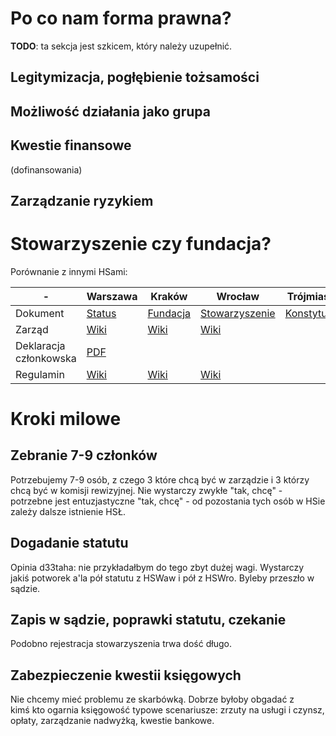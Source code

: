 # Po co nam forma prawna?

**TODO**: ta sekcja jest szkicem, który należy uzupełnić.

## Legitymizacja, pogłębienie tożsamości

## Możliwość działania jako grupa

## Kwestie finansowe

(dofinansowania)

## Zarządzanie ryzykiem

# Stowarzyszenie czy fundacja?

Porównanie z innymi HSami:

<!--

To jest tabelka. Dokumentacja jest tu:

https://github.com/adam-p/markdown-here/wiki/Markdown-Cheatsheet#tables

-->

|-|Warszawa|Kraków|Wrocław|Trójmiasto
|---|---|---|---|---
|Dokument|[Status](https://wiki.hackerspace.pl/_media/hackorg:statut_warszawski_hackerspace-v1.1.pdf)|[Fundacja](https://github.com/HackerspaceKRK/statut/blob/master/statut.tex)|[Stowarzyszenie](https://github.com/HackerspaceWroclaw/Documents/blob/master/Statut%20HSWro.pdf)|[Konstytucja](https://wiki.hs3.pl/dokumenty/konstytucja)
|Zarząd|[Wiki](https://wiki.hackerspace.pl/freemasonry)|[Wiki](https://phabricator.hskrk.pl/w/dokumenty/zarzad/)|[Wiki](https://wiki.hswro.org/ludzie)
|Deklaracja członkowska|[PDF](https://wiki.hackerspace.pl/_media/hswaw-deklaracja-czlonkowska-2016.pdf)
|Regulamin|[Wiki](https://wiki.hackerspace.pl/space:rules)|[Wiki](https://phabricator.hskrk.pl/w/dokumenty/regulaminy/)|[Wiki](https://wiki.hswro.org/regulamin)

# Kroki milowe

## Zebranie 7-9 członków

Potrzebujemy 7-9 osób, z czego 3 które chcą być w zarządzie i 3 którzy chcą być w komisji rewizyjnej. Nie wystarczy zwykłe "tak, chcę" - potrzebne jest entuzjastyczne "tak, chcę" - od pozostania tych osób w HSie zależy dalsze istnienie HSŁ.

## Dogadanie statutu

Opinia d33taha: nie przykładałbym do tego zbyt dużej wagi. Wystarczy jakiś potworek a'la pół statutu z HSWaw i pół z HSWro. Byleby przeszło w sądzie.

## Zapis w sądzie, poprawki statutu, czekanie

Podobno rejestracja stowarzyszenia trwa dość długo.

## Zabezpieczenie kwestii księgowych

Nie chcemy mieć problemu ze skarbówką. Dobrze byłoby obgadać z kimś kto ogarnia księgowość typowe scenariusze: zrzuty na usługi i czynsz, opłaty, zarządzanie nadwyżką, kwestie bankowe.